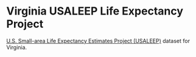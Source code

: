 # Virginia USALEEP Life Expectancy Project

[U.S. Small-area Life Expectancy Estimates Project (USALEEP)](https://www.cdc.gov/nchs/nvss/usaleep/usaleep.html) dataset for Virginia.
